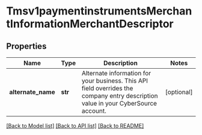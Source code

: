 # Tmsv1paymentinstrumentsMerchantInformationMerchantDescriptor

## Properties
Name | Type | Description | Notes
------------ | ------------- | ------------- | -------------
**alternate_name** | **str** | Alternate information for your business. This API field overrides the company entry description value in your CyberSource account. | [optional] 

[[Back to Model list]](../README.md#documentation-for-models) [[Back to API list]](../README.md#documentation-for-api-endpoints) [[Back to README]](../README.md)


